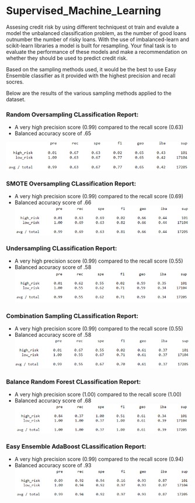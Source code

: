 # Supervised_Machine_Learning

Assesing credit risk by using different techniquest ot train and evalute a model the unbalanced classification problem, as the number of good loans outnumber the number of risky loans. With the use of imbalanced-learn and scikit-learn libraries a model is built for resampling. Your final task is to evaluate the performance of these models and make a recommendation on whether they should be used to predict credit risk.

Based on the sampling methods used, it would be the best to use Easy Ensemble classifier as it provided with the highest precision and recall socres.

Below are the results of the various sampling methods applied to the dataset. 

### Random Oversampling CLassification Report: 
- A very high precision score (0.99) compared to the recall score (0.63)
- Balanced accuracy score of .65

![Random_Oversampling](https://github.com/Wish-Patel/Supervised_Machine_Learning/blob/master/Random_Oversampling.PNG)


### SMOTE Oversampling CLassification Report:
- A very high precision score (0.99) compared to the recall score (0.69)
- Balanced accuracy score of .66
![SMOTE_Oversampling](https://github.com/Wish-Patel/Supervised_Machine_Learning/blob/master/SMOTE_Oversampling.PNG)


### Undersampling CLassification Report:
- A very high precision score (0.99) compared to the recall score (0.55)
- Balanced accuracy score of .58
![Undersampling](https://github.com/Wish-Patel/Supervised_Machine_Learning/blob/master/Undersampling.PNG)


### Combination Sampling CLassification Report:
- A very high precision score (0.99) compared to the recall score (0.55)
- Balanced accuracy score of .58
![CombinationSampling](https://github.com/Wish-Patel/Supervised_Machine_Learning/blob/master/CombinationSampling.PNG)


### Balance Random Forest CLassification Report:
- A very high precision score (1.00) compared to the recall score (1.00)
- Balanced accuracy score of .68
![BalancedRandomForest](https://github.com/Wish-Patel/Supervised_Machine_Learning/blob/master/BalancedRandomForest.PNG)


### Easy Ensemble AdaBoost CLassification Report:
- A very high precision score (0.99) compared to the recall score (0.94)
- Balanced accuracy score of .93
![Combination Sampling](https://github.com/Wish-Patel/Supervised_Machine_Learning/blob/master/EasyEnsembleAdaBoost.PNG)

